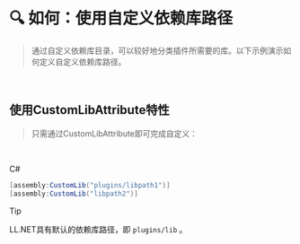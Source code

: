 # 🔍 如何：使用自定义依赖库路径

>通过自定义依赖库目录，可以较好地分类插件所需要的库。以下示例演示如何定义自定义依赖库路径。

<br>

## 使用CustomLibAttribute特性

>只需通过CustomLibAttribute即可完成自定义：

<br>

C#
```cs
[assembly:CustomLib("plugins/libpath1")]
[assembly:CustomLib("libpath2")]
```

>[!TIP]
>
>LL.NET具有默认的依赖库路径，即 `plugins/lib` 。
